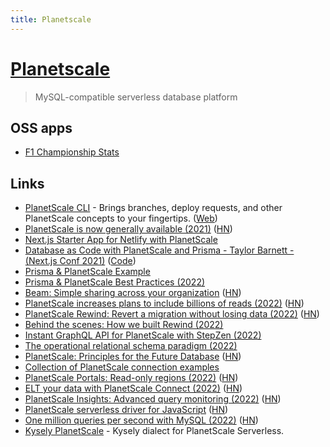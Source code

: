 ```yaml
---
title: Planetscale
---
```


# [Planetscale](https://planetscale.com/)

> MySQL-compatible serverless database platform

## OSS apps

- [F1 Championship Stats](https://github.com/planetscale/f1-championship-stats)

## Links

- [PlanetScale CLI](https://github.com/planetscale/cli) - Brings branches, deploy requests, and other PlanetScale concepts to your fingertips. ([Web](https://planetscale.com/cli))
- [PlanetScale is now generally available (2021)](https://planetscale.com/blog/ga) ([HN](https://news.ycombinator.com/item?id=29240829))
- [Next.js Starter App for Netlify with PlanetScale](https://github.com/jamesqquick/nextjs-planetscale-starter-2)
- [Database as Code with PlanetScale and Prisma - Taylor Barnett - (Next.js Conf 2021)](https://www.youtube.com/watch?v=5JpKZfPx-1k) ([Code](https://github.com/planetscale/nextjs-conf-2021))
- [Prisma & PlanetScale Example](https://github.com/2color/prisma-planetscale)
- [Prisma & PlanetScale Best Practices (2022)](https://www.youtube.com/watch?v=iaHt5_hg44c)
- [Beam: Simple sharing across your organization](https://planetscale.com/blog/introducing-beam) ([HN](https://news.ycombinator.com/item?id=30446038))
- [PlanetScale increases plans to include billions of reads (2022)](https://planetscale.com/blog/increasing-planetscale-plan-limits-to-include-billions-of-reads) ([HN](https://news.ycombinator.com/item?id=30457960))
- [PlanetScale Rewind: Revert a migration without losing data (2022)](https://planetscale.com/blog/its-fine-rewind-revert-a-migration-without-losing-data) ([HN](https://news.ycombinator.com/item?id=30788768))
- [Behind the scenes: How we built Rewind (2022)](https://planetscale.com/blog/behind-the-scenes-how-we-built-rewind)
- [Instant GraphQL API for PlanetScale with StepZen (2022)](https://stepzen.com/blog/instant-graphql-api-planetscale-stepzen)
- [The operational relational schema paradigm (2022)](https://planetscale.com/blog/the-operational-relational-schema-paradigm)
- [PlanetScale: Principles for the Future Database](https://principles.planetscale.com/) ([HN](https://news.ycombinator.com/item?id=31481175))
- [Collection of PlanetScale connection examples](https://github.com/planetscale/connection-examples)
- [PlanetScale Portals: Read-only regions (2022)](https://planetscale.com/blog/introducing-planetscale-portals-read-only-regions) ([HN](https://news.ycombinator.com/item?id=31493881))
- [ELT your data with PlanetScale Connect (2022)](https://planetscale.com/blog/extract-load-and-transform-your-data-with-planetscale-connect) ([HN](https://news.ycombinator.com/item?id=31507819))
- [PlanetScale Insights: Advanced query monitoring (2022)](https://planetscale.com/blog/introducing-planetscale-insights-advanced-query-monitoring) ([HN](https://news.ycombinator.com/item?id=31519197))
- [PlanetScale serverless driver for JavaScript](https://planetscale.com/blog/introducing-the-planetscale-serverless-driver-for-javascript) ([HN](https://news.ycombinator.com/item?id=32511577))
- [One million queries per second with MySQL (2022)](https://planetscale.com/blog/one-million-queries-per-second-with-mysql) ([HN](https://news.ycombinator.com/item?id=32680957))
- [Kysely PlanetScale](https://github.com/depot/kysely-planetscale) - Kysely dialect for PlanetScale Serverless.
